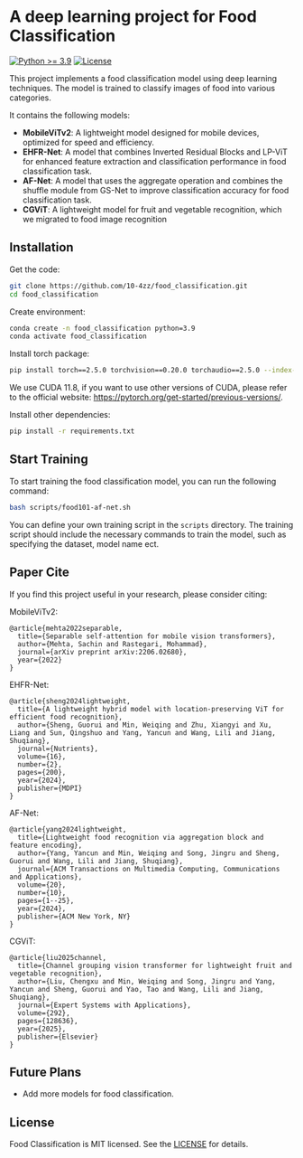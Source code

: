 # A deep learning project for Food Classification

[![Python >= 3.9](https://img.shields.io/badge/python->=3.9-blue.svg)](https://www.python.org/downloads/release/)
[![License](https://img.shields.io/badge/license-MIT-blue.svg)](https://opensource.org/license/mit/)

This project implements a food classification model using deep learning techniques. The model is trained to classify images of food into various categories.

It contains the following models:
- **MobileViTv2**: A lightweight model designed for mobile devices, optimized for speed and efficiency.
- **EHFR-Net**: A model that combines Inverted Residual Blocks and LP-ViT for enhanced feature extraction and classification performance in food classification task.
- **AF-Net**: A model that uses the aggregate operation and combines the shuffle module from GS-Net to improve classification accuracy for food classification task.
- **CGViT**: A lightweight model for fruit and vegetable recognition, which we migrated to food image recognition 

## Installation

Get the code:

```bash
git clone https://github.com/10-4zz/food_classification.git
cd food_classification
```

Create environment:

```bash
conda create -n food_classification python=3.9
conda activate food_classification
```

Install torch package:

```bash
pip install torch==2.5.0 torchvision==0.20.0 torchaudio==2.5.0 --index-url https://download.pytorch.org/whl/cu118
```
We use CUDA 11.8, if you want to use other versions of CUDA, please refer to the official website: https://pytorch.org/get-started/previous-versions/.

Install other dependencies:

```bash
pip install -r requirements.txt
```

## Start Training
To start training the food classification model, you can run the following command:

```bash
bash scripts/food101-af-net.sh
```
You can define your own training script in the `scripts` directory. The training script should include the necessary commands to train the model, such as specifying the dataset, model name ect.

## Paper Cite
If you find this project useful in your research, please consider citing:

MobileViTv2:
```
@article{mehta2022separable,
  title={Separable self-attention for mobile vision transformers},
  author={Mehta, Sachin and Rastegari, Mohammad},
  journal={arXiv preprint arXiv:2206.02680},
  year={2022}
}
```

EHFR-Net:
```
@article{sheng2024lightweight,
  title={A lightweight hybrid model with location-preserving ViT for efficient food recognition},
  author={Sheng, Guorui and Min, Weiqing and Zhu, Xiangyi and Xu, Liang and Sun, Qingshuo and Yang, Yancun and Wang, Lili and Jiang, Shuqiang},
  journal={Nutrients},
  volume={16},
  number={2},
  pages={200},
  year={2024},
  publisher={MDPI}
}
```

AF-Net:
```
@article{yang2024lightweight,
  title={Lightweight food recognition via aggregation block and feature encoding},
  author={Yang, Yancun and Min, Weiqing and Song, Jingru and Sheng, Guorui and Wang, Lili and Jiang, Shuqiang},
  journal={ACM Transactions on Multimedia Computing, Communications and Applications},
  volume={20},
  number={10},
  pages={1--25},
  year={2024},
  publisher={ACM New York, NY}
}
```

CGViT:
```
@article{liu2025channel,
  title={Channel grouping vision transformer for lightweight fruit and vegetable recognition},
  author={Liu, Chengxu and Min, Weiqing and Song, Jingru and Yang, Yancun and Sheng, Guorui and Yao, Tao and Wang, Lili and Jiang, Shuqiang},
  journal={Expert Systems with Applications},
  volume={292},
  pages={128636},
  year={2025},
  publisher={Elsevier}
}
```

## Future Plans
- Add more models for food classification.

## License

Food Classification is MIT licensed. See the [LICENSE](LICENSE) for details.